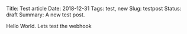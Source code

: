 Title: Test article
Date: 2018-12-31
Tags: test, new
Slug: testpost
Status: draft
Summary: A new test post.

Hello World. Lets test the webhook
